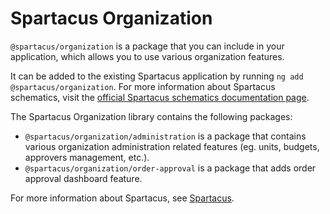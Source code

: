 # Spartacus Organization

`@spartacus/organization` is a package that you can include in your application, which allows you to use various organization features.

It can be added to the existing Spartacus application by running `ng add @spartacus/organization`. For more information about Spartacus schematics, visit the [official Spartacus schematics documentation page](https://help.sap.com/docs/SAP_COMMERCE_COMPOSABLE_STOREFRONT/31164ec95c7c4136b1d1a4a371cad3c7/e38d45609de04412920a7fc9c13d41e3.html).

The Spartacus Organization library contains the following packages:

- `@spartacus/organization/administration` is a package that contains various organization administration related features (eg. units, budgets, approvers management, etc.).
- `@spartacus/organization/order-approval` is a package that adds order approval dashboard feature.

For more information about Spartacus, see [Spartacus](https://github.com/SAP/spartacus).
